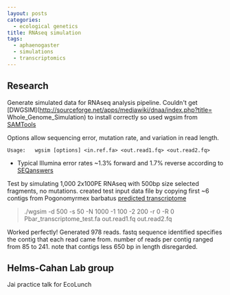 ```yaml
---
layout: posts
categories: 
  - ecological genetics
title: RNAseq simulation
tags:
  - aphaenogaster
  - simulations
  - transcriptomics
---
```


## Research

Generate simulated data for RNAseq analysis pipeline. Couldn't get [DWGSIM](http://sourceforge.net/apps/mediawiki/dnaa/index.php?title=
Whole_Genome_Simulation) to install correctly so used wgsim from [SAMTools](http://sourceforge.net/projects/samtools/files/samtools/)

Options allow sequencing error, mutation rate, and variation in read length.

```
Usage:   wgsim [options] <in.ref.fa> <out.read1.fq> <out.read2.fq>
```

- Typical Illumina error rates ~1.3% forward and 1.7% reverse according to
[SEQanswers](http://seqanswers.com/forums/showthread.php?t=6984)


Test by simulating 1,000 2x100PE RNAseq with 500bp size selected fragments, no
mutations. created test input data file by copying first ~6 contigs from
Pogonomyrmex barbatus [predicted
transcriptome](http://www.antgenomes.org/downloads/)

> ./wgsim -d 500 -s 50 -N 1000 -1 100 -2 200 -r 0 -R 0
Pbar_transcriptome_test.fa out.read1.fq out.read2.fq

Worked perfectly!  Generated 978 reads. fastq sequence identified specifies the
contig that each read came from. number of reads per contig ranged from 85 to
241. note that contigs less 650 bp in length disregarded.


## Helms-Cahan Lab group

Jai practice talk for EcoLunch



